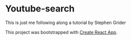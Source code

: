 # Youtube-search

This is just me following along a tutorial by Stephen Grider

This project was bootstrapped with [Create React App](https://github.com/facebook/create-react-app).

